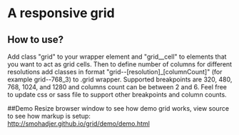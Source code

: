 A responsive grid
====

## How to use?
Add class "grid" to your wrapper element and "grid__cell" to elements that you want to act as grid cells. Then to define number of columns for different resolutions add classes in format "grid--[resolution]_[columnCount]" (for example grid--768_3) to .grid wrapper. Supported breakpoints are 320, 480, 768, 1024, and 1280 and columns count can be between 2 and 6. Feel free to update css or sass file to support other breakpoints and column counts.

##Demo
Resize browser window to see how demo grid works, view source to see how markup is setup:
http://smohadjer.github.io/grid/demo/demo.html
